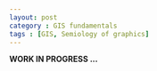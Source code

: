```yaml
---
layout: post
category : GIS fundamentals
tags : [GIS, Semiology of graphics]
---
```


**WORK IN PROGRESS ...**

